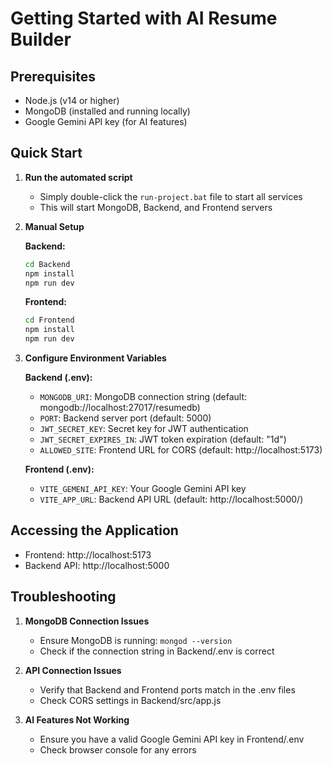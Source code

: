 # Getting Started with AI Resume Builder

## Prerequisites

- Node.js (v14 or higher)
- MongoDB (installed and running locally)
- Google Gemini API key (for AI features)

## Quick Start

1. **Run the automated script**
   - Simply double-click the `run-project.bat` file to start all services
   - This will start MongoDB, Backend, and Frontend servers

2. **Manual Setup**

   **Backend:**
   ```bash
   cd Backend
   npm install
   npm run dev
   ```

   **Frontend:**
   ```bash
   cd Frontend
   npm install
   npm run dev
   ```

3. **Configure Environment Variables**

   **Backend (.env):**
   - `MONGODB_URI`: MongoDB connection string (default: mongodb://localhost:27017/resumedb)
   - `PORT`: Backend server port (default: 5000)
   - `JWT_SECRET_KEY`: Secret key for JWT authentication
   - `JWT_SECRET_EXPIRES_IN`: JWT token expiration (default: "1d")
   - `ALLOWED_SITE`: Frontend URL for CORS (default: http://localhost:5173)

   **Frontend (.env):**
   - `VITE_GEMENI_API_KEY`: Your Google Gemini API key
   - `VITE_APP_URL`: Backend API URL (default: http://localhost:5000/)

## Accessing the Application

- Frontend: http://localhost:5173
- Backend API: http://localhost:5000

## Troubleshooting

1. **MongoDB Connection Issues**
   - Ensure MongoDB is running: `mongod --version`
   - Check if the connection string in Backend/.env is correct

2. **API Connection Issues**
   - Verify that Backend and Frontend ports match in the .env files
   - Check CORS settings in Backend/src/app.js

3. **AI Features Not Working**
   - Ensure you have a valid Google Gemini API key in Frontend/.env
   - Check browser console for any errors